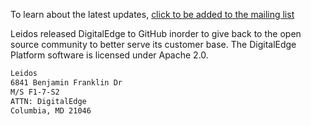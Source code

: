 To learn about the latest updates, [click to be added to the mailing list](http://eepurl.com/bBpm9z)

Leidos released DigitalEdge to GitHub inorder to give back to the open source community to better serve its customer base. The DigitalEdge Platform software is licensed under Apache 2.0. 

```bash
Leidos
6841 Benjamin Franklin Dr
M/S F1-7-S2
ATTN: DigitalEdge
Columbia, MD 21046
```
